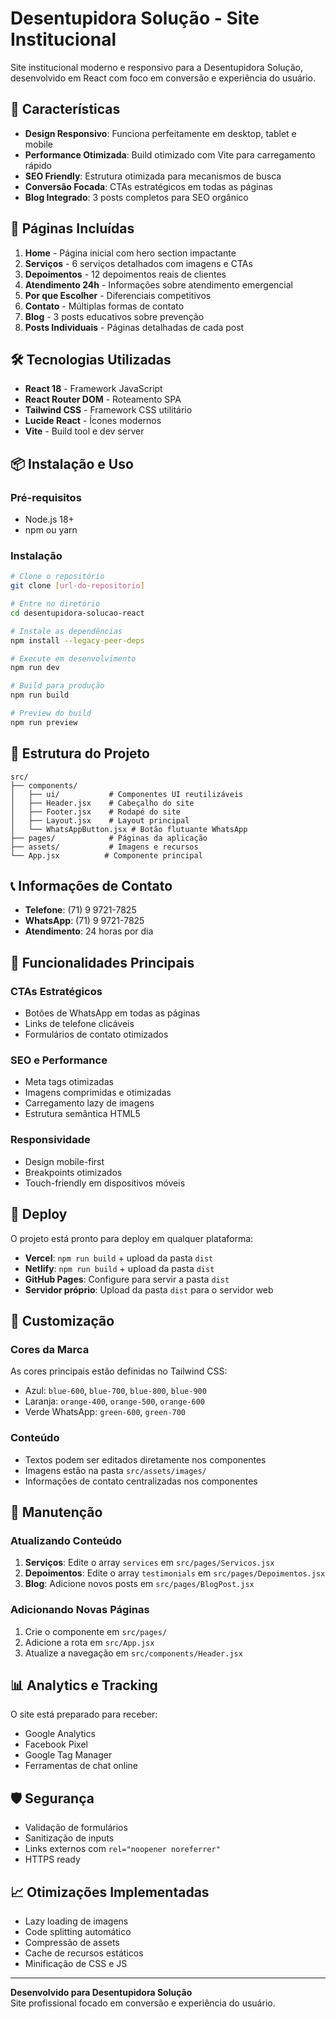 # Desentupidora Solução - Site Institucional

Site institucional moderno e responsivo para a Desentupidora Solução, desenvolvido em React com foco em conversão e experiência do usuário.

## 🚀 Características

- **Design Responsivo**: Funciona perfeitamente em desktop, tablet e mobile
- **Performance Otimizada**: Build otimizado com Vite para carregamento rápido
- **SEO Friendly**: Estrutura otimizada para mecanismos de busca
- **Conversão Focada**: CTAs estratégicos em todas as páginas
- **Blog Integrado**: 3 posts completos para SEO orgânico

## 📱 Páginas Incluídas

1. **Home** - Página inicial com hero section impactante
2. **Serviços** - 6 serviços detalhados com imagens e CTAs
3. **Depoimentos** - 12 depoimentos reais de clientes
4. **Atendimento 24h** - Informações sobre atendimento emergencial
5. **Por que Escolher** - Diferenciais competitivos
6. **Contato** - Múltiplas formas de contato
7. **Blog** - 3 posts educativos sobre prevenção
8. **Posts Individuais** - Páginas detalhadas de cada post

## 🛠️ Tecnologias Utilizadas

- **React 18** - Framework JavaScript
- **React Router DOM** - Roteamento SPA
- **Tailwind CSS** - Framework CSS utilitário
- **Lucide React** - Ícones modernos
- **Vite** - Build tool e dev server

## 📦 Instalação e Uso

### Pré-requisitos
- Node.js 18+ 
- npm ou yarn

### Instalação
```bash
# Clone o repositório
git clone [url-do-repositorio]

# Entre no diretório
cd desentupidora-solucao-react

# Instale as dependências
npm install --legacy-peer-deps

# Execute em desenvolvimento
npm run dev

# Build para produção
npm run build

# Preview do build
npm run preview
```

## 🎨 Estrutura do Projeto

```
src/
├── components/
│   ├── ui/           # Componentes UI reutilizáveis
│   ├── Header.jsx    # Cabeçalho do site
│   ├── Footer.jsx    # Rodapé do site
│   ├── Layout.jsx    # Layout principal
│   └── WhatsAppButton.jsx # Botão flutuante WhatsApp
├── pages/            # Páginas da aplicação
├── assets/           # Imagens e recursos
└── App.jsx          # Componente principal
```

## 📞 Informações de Contato

- **Telefone**: (71) 9 9721-7825
- **WhatsApp**: (71) 9 9721-7825
- **Atendimento**: 24 horas por dia

## 🎯 Funcionalidades Principais

### CTAs Estratégicos
- Botões de WhatsApp em todas as páginas
- Links de telefone clicáveis
- Formulários de contato otimizados

### SEO e Performance
- Meta tags otimizadas
- Imagens comprimidas e otimizadas
- Carregamento lazy de imagens
- Estrutura semântica HTML5

### Responsividade
- Design mobile-first
- Breakpoints otimizados
- Touch-friendly em dispositivos móveis

## 🚀 Deploy

O projeto está pronto para deploy em qualquer plataforma:

- **Vercel**: `npm run build` + upload da pasta `dist`
- **Netlify**: `npm run build` + upload da pasta `dist`
- **GitHub Pages**: Configure para servir a pasta `dist`
- **Servidor próprio**: Upload da pasta `dist` para o servidor web

## 📝 Customização

### Cores da Marca
As cores principais estão definidas no Tailwind CSS:
- Azul: `blue-600`, `blue-700`, `blue-800`, `blue-900`
- Laranja: `orange-400`, `orange-500`, `orange-600`
- Verde WhatsApp: `green-600`, `green-700`

### Conteúdo
- Textos podem ser editados diretamente nos componentes
- Imagens estão na pasta `src/assets/images/`
- Informações de contato centralizadas nos componentes

## 🔧 Manutenção

### Atualizando Conteúdo
1. **Serviços**: Edite o array `services` em `src/pages/Servicos.jsx`
2. **Depoimentos**: Edite o array `testimonials` em `src/pages/Depoimentos.jsx`
3. **Blog**: Adicione novos posts em `src/pages/BlogPost.jsx`

### Adicionando Novas Páginas
1. Crie o componente em `src/pages/`
2. Adicione a rota em `src/App.jsx`
3. Atualize a navegação em `src/components/Header.jsx`

## 📊 Analytics e Tracking

O site está preparado para receber:
- Google Analytics
- Facebook Pixel
- Google Tag Manager
- Ferramentas de chat online

## 🛡️ Segurança

- Validação de formulários
- Sanitização de inputs
- Links externos com `rel="noopener noreferrer"`
- HTTPS ready

## 📈 Otimizações Implementadas

- Lazy loading de imagens
- Code splitting automático
- Compressão de assets
- Cache de recursos estáticos
- Minificação de CSS e JS

---

**Desenvolvido para Desentupidora Solução**  
Site profissional focado em conversão e experiência do usuário.

